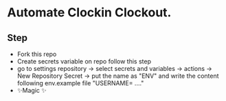 # Automate Clockin Clockout.
## Step
- Fork this repo
- Create secrets variable on repo follow this step
- go to settings repository -> select secrets and variables -> actions -> New Repository Secret -> put the name as "ENV" and write the content following env.example file "USERNAME= ...."
- ✨Magic ✨


